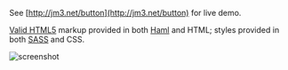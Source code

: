 See [http://jm3.net/button](http://jm3.net/button) for live demo.

[Valid HTML5](http://validator.w3.org/check?uri=http://www.jm3.net/button) markup
provided in both [Haml](http://haml.info/) and HTML; styles provided
in both [SASS](http://sass-lang.com/) and CSS.

![screenshot](http://public.jm3.net/github-embeds/twitter-button-in-multiple-browsers.png)
